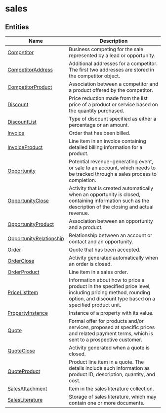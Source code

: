 
# sales


## Entities

|Name|Description|
|---|---|
|[Competitor](Competitor.cdm.json)|Business competing for the sale represented by a lead or opportunity.  |
|[CompetitorAddress](CompetitorAddress.cdm.json)|Additional addresses for a competitor. The first two addresses are stored in the competitor object.  |
|[CompetitorProduct](CompetitorProduct.cdm.json)|Association between a competitor and a product offered by the competitor.  |
|[Discount](Discount.cdm.json)|Price reduction made from the list price of a product or service based on the quantity purchased.  |
|[DiscountList](DiscountList.cdm.json)|Type of discount specified as either a percentage or an amount.  |
|[Invoice](Invoice.cdm.json)|Order that has been billed.  |
|[InvoiceProduct](InvoiceProduct.cdm.json)|Line item in an invoice containing detailed billing information for a product.  |
|[Opportunity](Opportunity.cdm.json)|Potential revenue-generating event, or sale to an account, which needs to be tracked through a sales process to completion.  |
|[OpportunityClose](OpportunityClose.cdm.json)|Activity that is created automatically when an opportunity is closed, containing information such as the description of the closing and actual revenue.  |
|[OpportunityProduct](OpportunityProduct.cdm.json)|Association between an opportunity and a product.  |
|[OpportunityRelationship](OpportunityRelationship.cdm.json)|Relationship between an account or contact and an opportunity.  |
|[Order](Order.cdm.json)|Quote that has been accepted.  |
|[OrderClose](OrderClose.cdm.json)|Activity generated automatically when an order is closed.  |
|[OrderProduct](OrderProduct.cdm.json)|Line item in a sales order.  |
|[PriceListItem](PriceListItem.cdm.json)|Information about how to price a product in the specified price level, including pricing method, rounding option, and discount type based on a specified product unit.  |
|[PropertyInstance](PropertyInstance.cdm.json)|Instance of a property with its value.  |
|[Quote](Quote.cdm.json)|Formal offer for products and/or services, proposed at specific prices and related payment terms, which is sent to a prospective customer.  |
|[QuoteClose](QuoteClose.cdm.json)|Activity generated when a quote is closed.  |
|[QuoteProduct](QuoteProduct.cdm.json)|Product line item in a quote. The details include such information as product ID, description, quantity, and cost.  |
|[SalesAttachment](SalesAttachment.cdm.json)|Item in the sales literature collection.  |
|[SalesLiterature](SalesLiterature.cdm.json)|Storage of sales literature, which may contain one or more documents.  |
